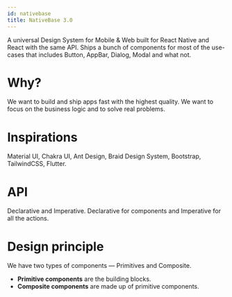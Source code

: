 ```yaml
---
id: nativebase
title: NativeBase 3.0
---
```


A universal Design System for Mobile & Web built for React Native and React with the same API. Ships a bunch of components for most of the use-cases that includes Button, AppBar, Dialog, Modal and what not.

# Why?

We want to build and ship apps fast with the highest quality. We want to focus on the business logic and to solve real problems.

# Inspirations

Material UI, Chakra UI, Ant Design, Braid Design System, Bootstrap, TailwindCSS, Flutter.

# API

Declarative and Imperative. Declarative for components and Imperative for all the actions.

# Design principle

We have two types of components — Primitives and Composite.

- **Primitive components** are the building blocks.
- **Composite components** are made up of primitive components.
